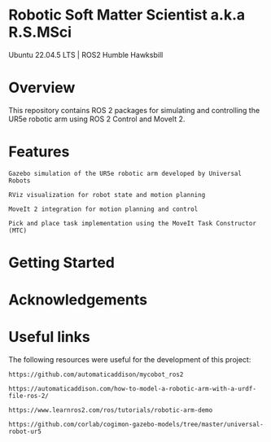 # Robotic Soft Matter Scientist a.k.a R.S.MSci #
Ubuntu 22.04.5 LTS | ROS2 Humble Hawksbill


# Overview #
This repository contains ROS 2 packages for simulating and controlling the UR5e robotic arm using ROS 2 Control and MoveIt 2.


# Features # 

    Gazebo simulation of the UR5e robotic arm developed by Universal Robots

    RViz visualization for robot state and motion planning

    MoveIt 2 integration for motion planning and control

    Pick and place task implementation using the MoveIt Task Constructor (MTC)


# Getting Started #



# Acknowledgements #



# Useful links #

The following resources were useful for the development of this project:

    https://github.com/automaticaddison/mycobot_ros2

    https://automaticaddison.com/how-to-model-a-robotic-arm-with-a-urdf-file-ros-2/

    https://www.learnros2.com/ros/tutorials/robotic-arm-demo

    https://github.com/corlab/cogimon-gazebo-models/tree/master/universal-robot-ur5
